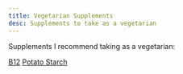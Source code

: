 ```yaml
---
title: Vegetarian Supplements
desc: Supplements to take as a vegetarian
---
```


Supplements I recommend taking as a vegetarian: 

[B12](http://www.swansonvitamins.com/swanson-ultra-triple-action-b-12-1000-mcg-90-tabs)
[Potato Starch]()

